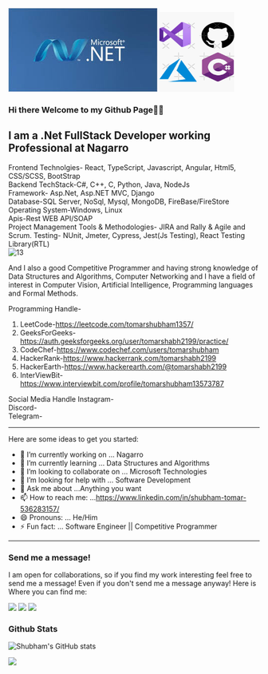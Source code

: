<img src="2.jpg">  <img src="13.jpg" height="160px" width="150px">


### Hi there Welcome to my Github Page👋👋

I am a .Net FullStack Developer working Professional at Nagarro
---


Frontend Technolgies- React, TypeScript, Javascript, Angular, Html5, CSS/SCSS, BootStrap <br/>
Backend TechStack-C#, C++, C, Python, Java, NodeJs  <br/> 
Framework- Asp.Net, Asp.NET MVC, Django  <br/>
Database-SQL Server, NoSql, Mysql, MongoDB, FireBase/FireStore  <br/>
Operating System-Windows, Linux  <br/>
Apis-Rest WEB API/SOAP  <br/>
Project Management Tools & Methodologies- JIRA and Rally & Agile and Scrum.
Testing- NUnit, Jmeter, Cypress, Jest(Js Testing), React Testing Library(RTL)  <br/>
![13](https://user-images.githubusercontent.com/44699205/144603113-cacca134-aa5a-452f-9bab-30ef578a8760.jpg)

And I also a good Competitive Programmer and having strong knowledge of Data Structures and Algorithms, Computer Networking and I have a field of interest in Computer Vision, Artificial Intelligence, Programming languages and Formal Methods.  <br/>

Programming Handle-
1. LeetCode-https://leetcode.com/tomarshubham1357/  <br/>
2. GeeksForGeeks-https://auth.geeksforgeeks.org/user/tomarshabh2199/practice/ <br/>
3. CodeChef-https://www.codechef.com/users/tomarshubham  <br/>
4. HackerRank-https://www.hackerrank.com/tomarshabh2199  <br/>
5. HackerEarth-https://www.hackerearth.com/@tomarshabh2199  <br/>
6. InterViewBit-https://www.interviewbit.com/profile/tomarshubham13573787  <br/>

Social Media Handle
Instagram-  <br/>
Discord-  <br/>
Telegram-  <br/>

---

Here are some ideas to get you started:

- 🔭 I’m currently working on ... Nagarro
- 🌱 I’m currently learning ... Data Structures and Algorithms
- 👯 I’m looking to collaborate on ... Microsoft Technologies
- 🤔 I’m looking for help with ... Software Development
- 💬 Ask me about ...Anything you want
- 📫 How to reach me: ...https://www.linkedin.com/in/shubham-tomar-536283157/
- 😄 Pronouns: ... He/Him
- ⚡ Fun fact: ... Software Engineer || Competitive Programmer
---
### Send me a message!
I am open for collaborations, so if you find my work interesting feel free to send me a message! Even if you don't send me a message anyway! Here is Where you can find me:
<p><a href="https://www.linkedin.com/in/shubham-tomar-536283157/">
  <img src="https://img.shields.io/badge/linkedin-0077B5?logo=linkedin&logocolor=white&style=for-the-badge"/></a>
<a href="https://www.instagram.com/tomarshabh2199/">
  <img src="https://img.shields.io/badge/Instagram-E4405F?logo=instagram&logoColor=white&style=for-the-badge"/></a>
  <a href="https://www.twitter.com/tomarshabh2199/">
  <img src="https://img.shields.io/badge/Twitter-1DA1F2?logo=twitter&logoColor=white&style=for-the-badge"/></a></p>
  
### Github Stats 
![Shubham's GitHub stats](https://github-readme-stats.vercel.app/api?username=tomarshabh2199&show_icons=true&theme=onedark)

<!-- [![Top Languages](https://github-readme-stats.vercel.app/api/top-langs/?username=tomarshabh2199&layout=compact)](https://github.com/tomarshabh2199/github-readme-stats)-->
<!-- [![Shubham's wakatime stats](https://github-readme-stats.vercel.app/api/wakatime?username=tomarshabh2199)](https://github.com/tomarshabh2199/github-readme-stats)-->


![](http://estruyf-github.azurewebsites.net/api/VisitorHit?user=tomarshabh2199&repo=github-visitors-badge&countColorcountColor&countColor=%237B1E7A)
